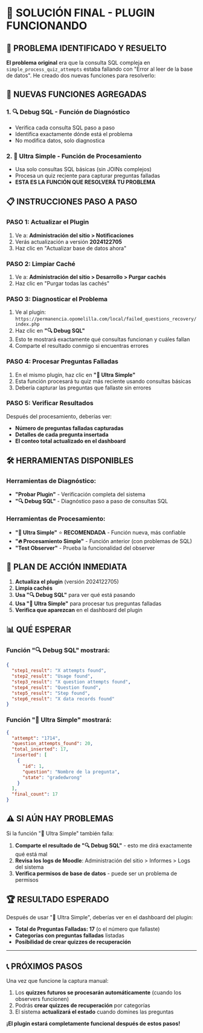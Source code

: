 # 🎯 SOLUCIÓN FINAL - PLUGIN FUNCIONANDO

## 🚨 PROBLEMA IDENTIFICADO Y RESUELTO

**El problema original** era que la consulta SQL compleja en `simple_process_quiz_attempts` estaba fallando con "Error al leer de la base de datos". He creado dos nuevas funciones para resolverlo:

## 🔧 NUEVAS FUNCIONES AGREGADAS

### 1. **🔍 Debug SQL** - Función de Diagnóstico
- Verifica cada consulta SQL paso a paso
- Identifica exactamente dónde está el problema
- No modifica datos, solo diagnostica

### 2. **🚀 Ultra Simple** - Función de Procesamiento
- Usa solo consultas SQL básicas (sin JOINs complejos)
- Procesa un quiz reciente para capturar preguntas falladas
- **ESTA ES LA FUNCIÓN QUE RESOLVERÁ TU PROBLEMA**

## 📋 INSTRUCCIONES PASO A PASO

### PASO 1: Actualizar el Plugin
1. Ve a: **Administración del sitio > Notificaciones**
2. Verás actualización a versión **2024122705**
3. Haz clic en "Actualizar base de datos ahora"

### PASO 2: Limpiar Caché
1. Ve a: **Administración del sitio > Desarrollo > Purgar cachés**
2. Haz clic en "Purgar todas las cachés"

### PASO 3: Diagnosticar el Problema
1. Ve al plugin: `https://permanencia.opomelilla.com/local/failed_questions_recovery/index.php`
2. Haz clic en **"🔍 Debug SQL"**
3. Esto te mostrará exactamente qué consultas funcionan y cuáles fallan
4. Comparte el resultado conmigo si encuentras errores

### PASO 4: Procesar Preguntas Falladas
1. En el mismo plugin, haz clic en **"🚀 Ultra Simple"**
2. Esta función procesará tu quiz más reciente usando consultas básicas
3. Debería capturar las preguntas que fallaste sin errores

### PASO 5: Verificar Resultados
Después del procesamiento, deberías ver:
- **Número de preguntas falladas capturadas**
- **Detalles de cada pregunta insertada**
- **El conteo total actualizado en el dashboard**

## 🛠️ HERRAMIENTAS DISPONIBLES

### Herramientas de Diagnóstico:
- **"Probar Plugin"** - Verificación completa del sistema
- **"🔍 Debug SQL"** - Diagnóstico paso a paso de consultas SQL

### Herramientas de Procesamiento:
- **"🚀 Ultra Simple"** ⭐ **RECOMENDADA** - Función nueva, más confiable
- **"🔥 Procesamiento Simple"** - Función anterior (con problemas de SQL)
- **"Test Observer"** - Prueba la funcionalidad del observer

## 🎯 PLAN DE ACCIÓN INMEDIATA

1. **Actualiza el plugin** (versión 2024122705)
2. **Limpia cachés**
3. **Usa "🔍 Debug SQL"** para ver qué está pasando
4. **Usa "🚀 Ultra Simple"** para procesar tus preguntas falladas
5. **Verifica que aparezcan** en el dashboard del plugin

## 📊 QUÉ ESPERAR

### Función "🔍 Debug SQL" mostrará:
```json
{
  "step1_result": "X attempts found",
  "step2_result": "Usage found",
  "step3_result": "X question attempts found",
  "step4_result": "Question found",
  "step5_result": "Step found",
  "step6_result": "X data records found"
}
```

### Función "🚀 Ultra Simple" mostrará:
```json
{
  "attempt": "1714",
  "question_attempts_found": 20,
  "total_inserted": 17,
  "inserted": [
    {
      "id": 1,
      "question": "Nombre de la pregunta",
      "state": "gradedwrong"
    }
  ],
  "final_count": 17
}
```

## ⚠️ SI AÚN HAY PROBLEMAS

Si la función "🚀 Ultra Simple" también falla:

1. **Comparte el resultado de "🔍 Debug SQL"** - esto me dirá exactamente qué está mal
2. **Revisa los logs de Moodle**: Administración del sitio > Informes > Logs del sistema
3. **Verifica permisos de base de datos** - puede ser un problema de permisos

## 🏆 RESULTADO ESPERADO

Después de usar "🚀 Ultra Simple", deberías ver en el dashboard del plugin:
- **Total de Preguntas Falladas: 17** (o el número que fallaste)
- **Categorías con preguntas falladas** listadas
- **Posibilidad de crear quizzes de recuperación**

---

## 📞 PRÓXIMOS PASOS

Una vez que funcione la captura manual:
1. Los **quizzes futuros se procesarán automáticamente** (cuando los observers funcionen)
2. Podrás **crear quizzes de recuperación** por categorías
3. El sistema **actualizará el estado** cuando domines las preguntas

**¡El plugin estará completamente funcional después de estos pasos!** 